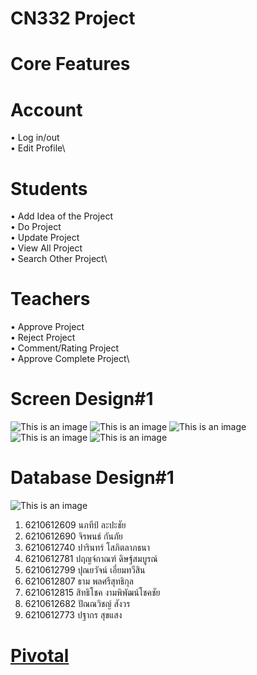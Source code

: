# CN332 Project

# Core Features
# Account
  •	Log in/out\
  •	Edit Profile\
# Students
  •	Add Idea of the Project\
  •	Do Project\
  •	Update Project\
  •	View All Project\
  •	Search Other Project\
# Teachers
  •	Approve Project\
  •	Reject Project\
  •	Comment/Rating Project\
  •	Approve Complete Project\

# Screen Design#1
![This is an image](https://i.imgur.com/O452Dft.jpg)
![This is an image](https://i.imgur.com/Xklw0Sd.jpg)
![This is an image](https://i.imgur.com/lABKhOC.jpg)
![This is an image](https://i.imgur.com/gf4NjGP.jpg)
![This is an image](https://i.imgur.com/I1pstTR.jpg)


# Database Design#1
![This is an image](https://i.imgur.com/XPr2YMc.jpg)

1. 6210612609 นภทีป์ ละปะชัย
2. 6210612690 จิรพนธ์ กันภัย
3. 6210612740 ปารินทร์ โสภิตลาภธนา 
4. 6210612781 ปฤญจ์กาณฑ์ ดิษฐ์สมบูรณ์
5. 6210612799 ปุณยวัจน์ เอี่ยมทวีสิน 
6. 6210612807 ธาม พลศรีสุทธิกุล
7. 6210612815 สิทธิโชค งามพิพัฒน์โชคชัย
8. 6210612682 ปัณณวิชญ์ สังวร
9. 6210612773 ปฐากร สุขแสง
# [Pivotal](https://www.pivotaltracker.com/n/projects/2557028)
